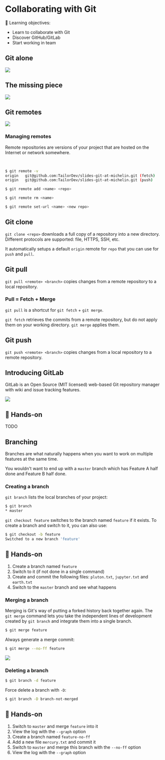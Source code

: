 # Collaborating with Git

📌 Learning objectives:

- Learn to collaborate with Git
- Discover GitHub/GitLab
- Start working in team


## Git alone

![](images/git-alone.png)


## The missing piece

![](images/git-with-server.png)


## Git remotes

![](images/decentralized.png)


### Managing remotes

Remote repositories are versions of your project that are hosted on the Internet
or network somewhere.

<br>

``` bash
$ git remote -v
origin   git@github.com:TailorDev/slides-git-at-michelin.git (fetch)
origin   git@github.com:TailorDev/slides-git-at-michelin.git (push)
```

``` bash
$ git remote add <name> <repo>
```

``` bash
$ git remote rm <name>
```

``` bash
$ git remote set-url <name> <new repo>
```


## Git clone

`git clone <repo>` downloads a full copy of a repository into a new directory.
Different protocols are supported: file, HTTPS, SSH, etc.

It automatically setups a default `origin` remote for `repo` that you can use
for `push` and `pull`.


## Git pull

`git pull <remote> <branch>` copies changes from a remote repository to a local
repository.


### Pull = Fetch + Merge

`git pull` is a shortcut for `git fetch` + `git merge`.

`git fetch` retrieves the commits from a remote repository, but do not apply
them on your working directory. `git merge` applies them.


## Git push

`git push <remote> <branch>` copies changes from a local repository to a remote
repository.


## Introducing GitLab

GitLab is an Open Source (MIT licensed) web-based Git repository manager with
wiki and issue tracking features.

![](images/gitlab-logo.png)


<!-- .slide: class="hands-on" -->
## 🚀 Hands-on

TODO


## Branching

Branches are what naturally happens when you want to work on multiple features
at the same time.

You wouldn't want to end up with a `master` branch which has Feature A half done
and Feature B half done.


### Creating a branch

`git branch` lists the local branches of your project:

``` bash
$ git branch
* master
```

`git checkout feature` switches to the branch named `feature` if it
exists. To create a branch and switch to it, you can also use:

``` bash
$ git checkout -b feature
Switched to a new branch 'feature'
```


<!-- .slide: class="hands-on" -->
## 🚀 Hands-on

1. Create a branch named `feature`
2. Switch to it (if not done in a single command)
3. Create and commit the following files: `pluton.txt`, `jupyter.txt` and
   `earth.txt`
4. Switch to the `master` branch and see what happens


### Merging a branch

Merging is Git's way of putting a forked history back together again. The `git
merge` command lets you take the independent lines of development created by
`git branch` and integrate them into a single branch.

``` bash
$ git merge feature
```

Always generate a merge commit:

``` bash
$ git merge --no-ff feature
```


![](images/merge-ff-no-ff.png)


### Deleting a branch

``` bash
$ git branch -d feature
```

Force delete a branch with `-D`:

``` bash
$ git branch -D branch-not-merged
```


<!-- .slide: class="hands-on" -->
## 🚀 Hands-on

1. Switch to `master` and merge `feature` into it
2. View the log with the `--graph` option
3. Create a branch named `feature-no-ff`
4. Add a new file `mercury.txt` and commit it
5. Switch to `master` and merge this branch with the `--no-ff` option
6. View the log with the `--graph` option
